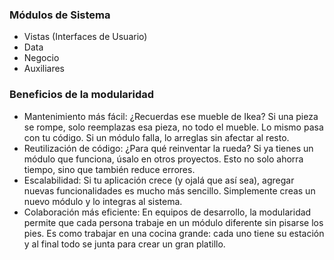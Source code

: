 <h3>Módulos de Sistema</h3>
<ul>
    <li>Vistas (Interfaces de Usuario)</li>
    <li>Data</li>
    <li>Negocio</li>    
    <li>Auxiliares</li>
</ul>

<p>
<h3>Beneficios de la modularidad</h3>
<ul>
<li>Mantenimiento más fácil: ¿Recuerdas ese mueble de Ikea? Si una pieza se rompe, solo reemplazas esa pieza, no todo el mueble. Lo mismo pasa con tu código. Si un módulo falla, lo arreglas sin afectar al resto.</li>
<li>Reutilización de código: ¿Para qué reinventar la rueda? Si ya tienes un módulo que funciona, úsalo en otros proyectos. Esto no solo ahorra tiempo, sino que también reduce errores.</li>
<li>Escalabilidad: Si tu aplicación crece (y ojalá que así sea), agregar nuevas funcionalidades es mucho más sencillo. Simplemente creas un nuevo módulo y lo integras al sistema.</li>
<li>Colaboración más eficiente: En equipos de desarrollo, la modularidad permite que cada persona trabaje en un módulo diferente sin pisarse los pies. Es como trabajar en una cocina grande: cada uno tiene su estación y al final todo se junta para crear un gran platillo.</li>
</ul>

</p>
